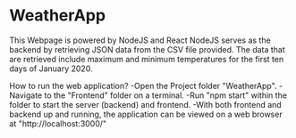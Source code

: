 # WeatherApp
This Webpage is powered by NodeJS and React
NodeJS serves as the backend by retrieving JSON data from the CSV file provided.
The data that are retrieved include maximum and minimum temperatures for the first ten days of January 2020.


   How to run the web application?
	-Open the Project folder "WeatherApp".
	-Navigate to the "Frontend" folder on a terminal.
	-Run "npm start" within the folder to start the server (backend) and frontend.
	-With both frontend and backend up and running, the application can be viewed on a web browser at "http://localhost:3000/"

